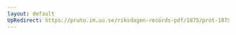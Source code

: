 ```yaml
---
layout: default
UpRedirect: https://pruto.im.uu.se/riksdagen-records-pdf/1875/prot-1875--fk--033/prot-1875--fk--033_029.pdf
---
```

